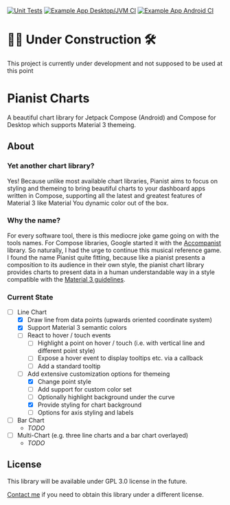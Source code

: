 [![Unit Tests](https://github.com/antoniusnaumann/pianist-charts/actions/workflows/test.yml/badge.svg)](https://github.com/antoniusnaumann/pianist-charts/actions/workflows/test.yml) [![Example App Desktop/JVM CI](https://github.com/antoniusnaumann/pianist-charts/actions/workflows/desktop-jvm.yml/badge.svg)](https://github.com/antoniusnaumann/pianist-charts/actions/workflows/desktop-jvm.yml) [![Example App Android CI](https://github.com/antoniusnaumann/pianist-charts/actions/workflows/android.yml/badge.svg)](https://github.com/antoniusnaumann/pianist-charts/actions/workflows/android.yml)

# 👷🚧 Under Construction 🛠
This project is currently under development and not supposed to be used at this point

# Pianist Charts
A beautiful chart library for Jetpack Compose (Android) and Compose for Desktop which supports Material 3 themeing.

## About
### Yet another chart library?
Yes! Because unlike most available chart libraries, Pianist aims to focus on styling and themeing to bring beautiful charts to your dashboard apps written in Compose, supporting all the latest and greatest features of Material 3 like Material You dynamic color out of the box.

### Why the name?
For every software tool, there is this mediocre joke game going on with the tools names. For Compose libraries, Google started it with the [Accompanist](https://github.com/google/accompanist) library. So naturally, I had the urge to continue this musical reference game. I found the name Pianist quite fitting, because like a pianist presents a composition to its audience in their own style, the pianist chart library provides charts to present data in a human understandable way in a style compatible with the [Material 3 guidelines](https://m3.material.io).

### Current State

- [ ] Line Chart
  - [x] Draw line from data points (upwards oriented coordinate system)
  - [x] Support Material 3 semantic colors
  - [ ] React to hover / touch events   
    - [ ] Highlight a point on hover / touch (i.e. with vertical line and different point style)
    - [ ] Expose a hover event to display tooltips etc. via a callback
    - [ ] Add a standard tooltip
  - [ ] Add extensive customization options for themeing
    - [x] Change point style
    - [ ] Add support for custom color set
    - [ ] Optionally highlight background under the curve
    - [X] Provide styling for chart background
    - [ ] Options for axis styling and labels
- [ ] Bar Chart
  - *TODO*
- [ ] Multi-Chart (e.g. three line charts and a bar chart overlayed)
  - *TODO*
## License
This library will be available under GPL 3.0 license in the future.

[Contact me](mailto:hi@antonius.dev) if you need to obtain this library under a different license.
